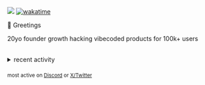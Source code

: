 ![](https://komarev.com/ghpvc/?username=dinxsh) [![wakatime](https://wakatime.com/badge/user/018cddd8-b17b-4e5f-a792-bed4da250ea7.svg)](https://wakatime.com/@018cddd8-b17b-4e5f-a792-bed4da250ea7)

👋 Greetings

20yo founder growth hacking vibecoded products for 100k+ users

<br>

<details>
<summary>recent activity</summary>

  
| Overview |
|:--------:|
| ![Lines of Code & Base Introduction](assets/metrics.plugin.code.lines.svg) |


</details>

<sub>most active on [Discord](https://t.co/QPthpsZ1Qu) or [X/Twitter](https://x.com/dineshcodes)</sub>
